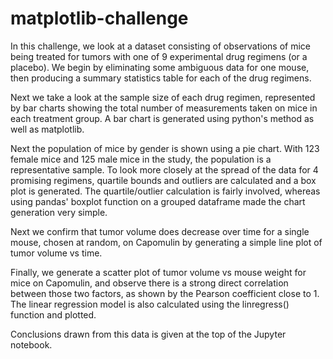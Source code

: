 # matplotlib-challenge

In this challenge, we look at a dataset consisting of observations of mice being treated for tumors with one of 9 experimental drug regimens (or a placebo). We begin by eliminating some ambiguous data for one mouse, then producing a summary statistics table for each of the drug regimens.

Next we take a look at the sample size of each drug regimen, represented by bar charts showing the total number of measurements taken on mice in each treatment group. A bar chart is generated using python's method as well as matplotlib.

Next the population of mice by gender is shown using a pie chart. With 123 female mice and 125 male mice in the study, the population is a representative sample.
To look more closely at the spread of the data for 4 promising regimens, quartile bounds and outliers are calculated and a box plot is generated. The quartile/outlier calculation is fairly involved, whereas using pandas' boxplot function on a grouped dataframe made the chart generation very simple.

Next we confirm that tumor volume does decrease over time for a single mouse, chosen at random, on Capomulin by generating a simple line plot of tumor volume vs time.

Finally, we generate a scatter plot of tumor volume vs mouse weight for mice on Capomulin, and observe there is a strong direct correlation between those two factors, as shown by the Pearson coefficient close to 1. The linear regression model is also calculated using the linregress() function and plotted.

Conclusions drawn from this data is given at the top of the Jupyter notebook.
